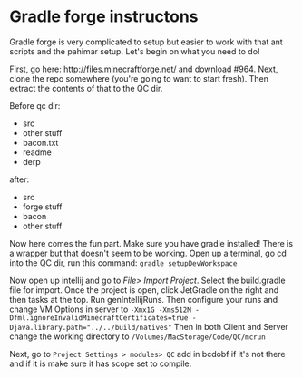 # Gradle forge instructons

Gradle forge is very complicated to setup but easier to work with that ant scripts and the pahimar setup. Let's begin on what you need to do!

First, go here: http://files.minecraftforge.net/ and download #964. Next, clone the repo somewhere (you're going to want to start fresh). Then extract the contents of that to the QC dir.

Before qc dir:
 - src
 - other stuff
 - bacon.txt
 - readme
 - derp

after:
 - src
 - forge stuff
 - bacon
 - other stuff

Now here comes the fun part. Make sure you have gradle installed! There is a wrapper but that doesn't seem to be working. Open up a terminal, go cd into the QC dir, run this command: `gradle setupDevWorkspace`

Now open up intellij and go to _File> Import Project_. Select the build.gradle file for import. Once the project is open, click JetGradle on the right and then tasks at the top. Run genIntellijRuns. Then configure your runs and change VM Options in server to `-Xmx1G -Xms512M -Dfml.ignoreInvalidMinecraftCertificates=true -Djava.library.path="../../build/natives"` Then in both Client and Server change the working directory to `/Volumes/MacStorage/Code/QC/mcrun`

Next, go to `Project Settings > modules> QC` add in bcdobf if it's not there and if it is make sure it has scope set to compile.
